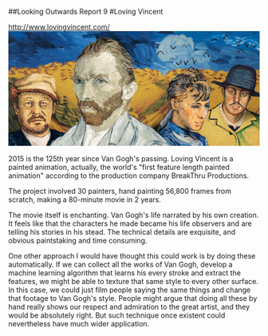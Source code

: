##Looking Outwards Report 9
#Loving Vincent

http://www.lovingvincent.com/
[![](assets/top-background0.jpg)](https://youtu.be/r3LSfvcmrf0)

2015 is the 125th year since Van Gogh's passing. Loving Vincent is a painted animation, actually, the world's "first feature length painted animation" according to the production company BreakThru Productions.

The project involved 30 painters, hand painting 56,800 frames from scratch, making a 80-minute movie in 2 years.

The movie itself is enchanting. Van Gogh's life narrated by his own creation. It feels like that the characters he made became his life observers and are telling his stories in his stead. The technical details are exquisite, and obvious paintstaking and time consuming.

One other approach I would have thought this could work is by doing these automatically. If we can collect all the works of Van Gogh, develop a machine learning algorithm that learns his every stroke and extract the features, we might be able to texture that same style to every other surface. In this case, we could just film people saying the same things and change that footage to Van Gogh's style. People might argue that doing all these by hand really shows our respect and admiration to the great artist, and they would be absolutely right. But such technique once existent could nevertheless have much wider application.



